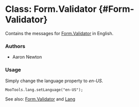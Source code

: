 Class: Form.Validator {#Form-Validator}
=====================================

Contains the messages for [Form.Validator][] in English.

### Authors

* Aaron Newton

### Usage

Simply change the language property to *en-US*.

	MooTools.lang.setLanguage("en-US");

See also: [Form.Validator][] and [Lang][]

[Form.Validator]: /more/Forms/Form.Validator#Form-Validator
[Lang]: /more/Core/Lang